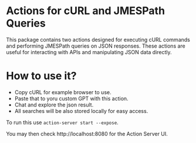 # Actions for cURL and JMESPath Queries

This package contains two actions designed for executing cURL commands and performing JMESPath queries on JSON responses.
These actions are useful for interacting with APIs and manipulating JSON data directly.

# How to use it?

- Copy cURL for example browser to use.
- Paste that to yoru custom GPT with this action.
- Chat and explore the json result.
- All searches will be also stored locally for easy access.

To run this use `action-server start --expose`.

You may then check http://localhost:8080 for the Action Server UI.
